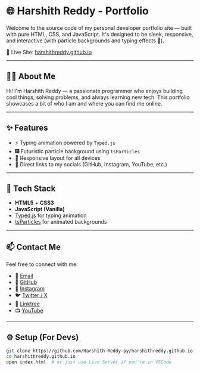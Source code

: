 # 🌐 Harshith Reddy - Portfolio

Welcome to the source code of my personal developer portfolio site — built with pure HTML, CSS, and JavaScript. It's designed to be sleek, responsive, and interactive (with particle backgrounds and typing effects 🤖).

🚀 Live Site: [harshithreddy.github.io](https://harshithreddy.github.io)

---

## 🧑‍💻 About Me

Hi! I'm Harshith Reddy — a passionate programmer who enjoys building cool things, solving problems, and always learning new tech. This portfolio showcases a bit of who I am and where you can find me online.

---

## ✨ Features

- ⚡ Typing animation powered by `Typed.js`
- 🎆 Futuristic particle background using `tsParticles`
- 📱 Responsive layout for all devices
- 🔗 Direct links to my socials (GitHub, Instagram, YouTube, etc.)

---

## 📁 Tech Stack

- **HTML5** + **CSS3**
- **JavaScript (Vanilla)**
- [Typed.js](https://github.com/mattboldt/typed.js/) for typing animation
- [tsParticles](https://github.com/tsparticles/tsparticles) for animated backgrounds

---

## 📫 Contact Me

Feel free to connect with me:

- 📧 [Email](mailto:harshithreddy293@gmail.com)
- 🐙 [GitHub](https://github.com/Harshith-Reddy-py)
- 📸 [Instagram](https://instagram.com/harshith_293)
- 🐦 [Twitter / X](https://x.com/harshith_293)
- 🔗 [Linktree](https://linktr.ee/Harshith_Reddy_293)
- 📺 [YouTube](https://www.youtube.com/@Monoscripts-Yt)

---

## ⚙️ Setup (For Devs)

```bash
git clone https://github.com/Harshith-Reddy-py/harshithreddy.github.io.git
cd harshithreddy.github.io
open index.html  # or just use Live Server if you're in VSCode

